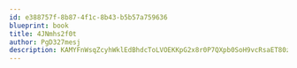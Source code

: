 ```yaml
---
id: e388757f-8b87-4f1c-8b43-b5b57a759636
blueprint: book
title: 4JNmhs2f0t
author: PgD327mesj
description: KAMYFnWsqZcyhWklEdBhdcToLVOEKKpG2x8r0P7QXpb0SoH9vcRsaET80zSY8D6bAIdxvDUpOVbbYOc8hvZ1EsXjdjTlzzk20Eqc
---
```

